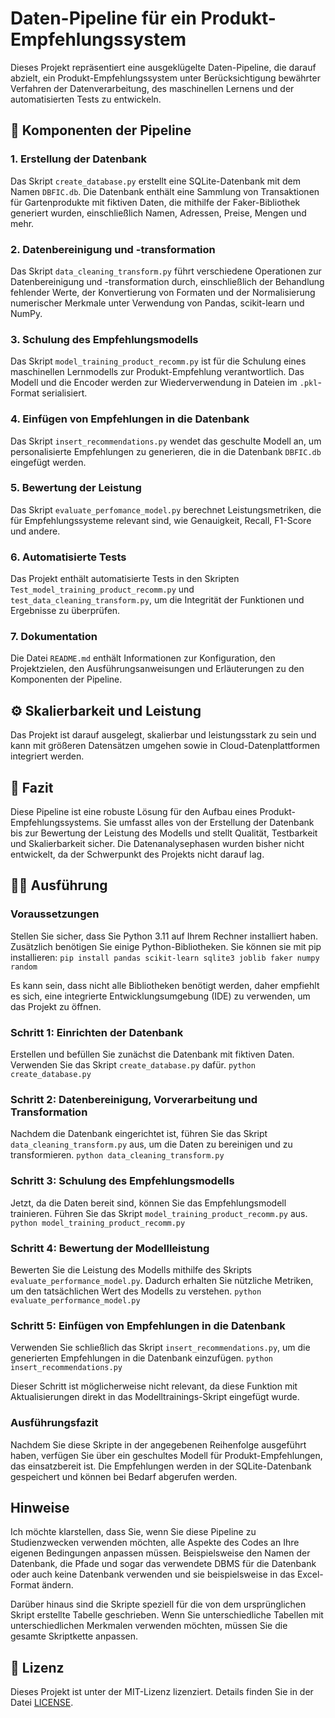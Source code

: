 # Daten-Pipeline für ein Produkt-Empfehlungssystem

Dieses Projekt repräsentiert eine ausgeklügelte Daten-Pipeline, die darauf abzielt, ein Produkt-Empfehlungssystem unter Berücksichtigung bewährter Verfahren der Datenverarbeitung, des maschinellen Lernens und der automatisierten Tests zu entwickeln.

## 🧱 Komponenten der Pipeline

### 1. Erstellung der Datenbank

Das Skript `create_database.py` erstellt eine SQLite-Datenbank mit dem Namen `DBFIC.db`. Die Datenbank enthält eine Sammlung von Transaktionen für Gartenprodukte mit fiktiven Daten, die mithilfe der Faker-Bibliothek generiert wurden, einschließlich Namen, Adressen, Preise, Mengen und mehr.

### 2. Datenbereinigung und -transformation

Das Skript `data_cleaning_transform.py` führt verschiedene Operationen zur Datenbereinigung und -transformation durch, einschließlich der Behandlung fehlender Werte, der Konvertierung von Formaten und der Normalisierung numerischer Merkmale unter Verwendung von Pandas, scikit-learn und NumPy.

### 3. Schulung des Empfehlungsmodells

Das Skript `model_training_product_recomm.py` ist für die Schulung eines maschinellen Lernmodells zur Produkt-Empfehlung verantwortlich. Das Modell und die Encoder werden zur Wiederverwendung in Dateien im `.pkl`-Format serialisiert.

### 4. Einfügen von Empfehlungen in die Datenbank

Das Skript `insert_recommendations.py` wendet das geschulte Modell an, um personalisierte Empfehlungen zu generieren, die in die Datenbank `DBFIC.db` eingefügt werden.

### 5. Bewertung der Leistung

Das Skript `evaluate_perfomance_model.py` berechnet Leistungsmetriken, die für Empfehlungssysteme relevant sind, wie Genauigkeit, Recall, F1-Score und andere.

### 6. Automatisierte Tests

Das Projekt enthält automatisierte Tests in den Skripten `Test_model_training_product_recomm.py` und `test_data_cleaning_transform.py`, um die Integrität der Funktionen und Ergebnisse zu überprüfen.

### 7. Dokumentation

Die Datei `README.md` enthält Informationen zur Konfiguration, den Projektzielen, den Ausführungsanweisungen und Erläuterungen zu den Komponenten der Pipeline.

## ⚙️ Skalierbarkeit und Leistung

Das Projekt ist darauf ausgelegt, skalierbar und leistungsstark zu sein und kann mit größeren Datensätzen umgehen sowie in Cloud-Datenplattformen integriert werden.

## 🚀 Fazit

Diese Pipeline ist eine robuste Lösung für den Aufbau eines Produkt-Empfehlungssystems. Sie umfasst alles von der Erstellung der Datenbank bis zur Bewertung der Leistung des Modells und stellt Qualität, Testbarkeit und Skalierbarkeit sicher. Die Datenanalysephasen wurden bisher nicht entwickelt, da der Schwerpunkt des Projekts nicht darauf lag.

## 👨‍💻 Ausführung

### Voraussetzungen
Stellen Sie sicher, dass Sie Python 3.11 auf Ihrem Rechner installiert haben. Zusätzlich benötigen Sie einige Python-Bibliotheken. Sie können sie mit pip installieren:
`pip install pandas scikit-learn sqlite3 joblib faker numpy random`

Es kann sein, dass nicht alle Bibliotheken benötigt werden, daher empfiehlt es sich, eine integrierte Entwicklungsumgebung (IDE) zu verwenden, um das Projekt zu öffnen.

### Schritt 1: Einrichten der Datenbank
Erstellen und befüllen Sie zunächst die Datenbank mit fiktiven Daten. Verwenden Sie das Skript `create_database.py` dafür.
`python create_database.py`

### Schritt 2: Datenbereinigung, Vorverarbeitung und Transformation
Nachdem die Datenbank eingerichtet ist, führen Sie das Skript `data_cleaning_transform.py` aus, um die Daten zu bereinigen und zu transformieren.
`python data_cleaning_transform.py`

### Schritt 3: Schulung des Empfehlungsmodells
Jetzt, da die Daten bereit sind, können Sie das Empfehlungsmodell trainieren. Führen Sie das Skript `model_training_product_recomm.py` aus.
`python model_training_product_recomm.py`

### Schritt 4: Bewertung der Modellleistung
Bewerten Sie die Leistung des Modells mithilfe des Skripts `evaluate_performance_model.py`. Dadurch erhalten Sie nützliche Metriken, um den tatsächlichen Wert des Modells zu verstehen.
`python evaluate_performance_model.py`

### Schritt 5: Einfügen von Empfehlungen in die Datenbank
Verwenden Sie schließlich das Skript `insert_recommendations.py`, um die generierten Empfehlungen in die Datenbank einzufügen.
`python insert_recommendations.py`

Dieser Schritt ist möglicherweise nicht relevant, da diese Funktion mit Aktualisierungen direkt in das Modelltrainings-Skript eingefügt wurde.

### Ausführungsfazit
Nachdem Sie diese Skripte in der angegebenen Reihenfolge ausgeführt haben, verfügen Sie über ein geschultes Modell für Produkt-Empfehlungen, das einsatzbereit ist. Die Empfehlungen werden in der SQLite-Datenbank gespeichert und können bei Bedarf abgerufen werden.

## Hinweise
Ich möchte klarstellen, dass Sie, wenn Sie diese Pipeline zu Studienzwecken verwenden möchten, alle Aspekte des Codes an Ihre eigenen Bedingungen anpassen müssen. Beispielsweise den Namen der Datenbank, die Pfade und sogar das verwendete DBMS für die Datenbank oder auch keine Datenbank verwenden und sie beispielsweise in das Excel-Format ändern.

Darüber hinaus sind die Skripte speziell für die von dem ursprünglichen Skript erstellte Tabelle geschrieben. Wenn Sie unterschiedliche Tabellen mit unterschiedlichen Merkmalen verwenden möchten, müssen Sie die gesamte Skriptkette anpassen.

## 📄 Lizenz

Dieses Projekt ist unter der MIT-Lizenz lizenziert. Details finden Sie in der Datei [LICENSE](LICENSE).
